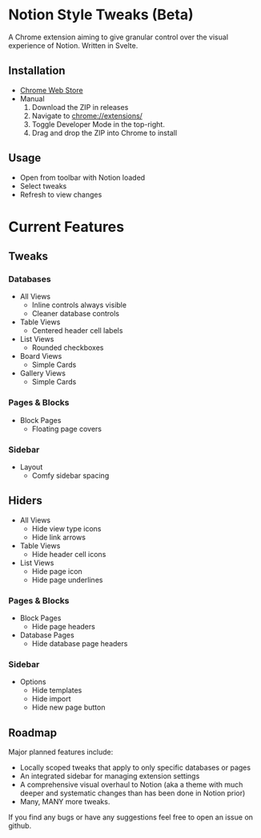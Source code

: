 # Notion Style Tweaks (Beta)

A Chrome extension aiming to give granular control over the visual experience of Notion.
Written in Svelte.

## Installation
- [Chrome Web Store](https://chrome.google.com/webstore/detail/notion-style-tweaks/fclmlifmfhekeohpojchhkmgpmkplkpo/related?hl=en-GB&authuser=0)
- Manual
  1. Download the ZIP in releases
  2. Navigate to [chrome://extensions/](chrome://extensions/)
  3. Toggle Developer Mode in the top-right.
  4. Drag and drop the ZIP into Chrome to install
 
 ## Usage
 - Open from toolbar with Notion loaded
 - Select tweaks
 - Refresh to view changes
 
# Current Features
## Tweaks
### Databases
- All Views
  - Inline controls always visible
  - Cleaner database controls
- Table Views
  - Centered header cell labels
- List Views
  - Rounded checkboxes
- Board Views
  - Simple Cards
- Gallery Views
  - Simple Cards
### Pages & Blocks
- Block Pages
  - Floating page covers
### Sidebar
- Layout
  - Comfy sidebar spacing
## Hiders
- All Views
  - Hide view type icons
  - Hide link arrows
- Table Views
  - Hide header cell icons
- List Views
  - Hide page icon
  - Hide page underlines
### Pages & Blocks
- Block Pages
  - Hide page headers
- Database Pages
  - Hide database page headers
### Sidebar
- Options
  - Hide templates
  - Hide import
  - Hide new page button

## Roadmap
Major planned features include:
- Locally scoped tweaks that apply to only specific databases or pages
- An integrated sidebar for managing extension settings
- A comprehensive visual overhaul to Notion (aka a theme with much deeper and systematic changes than has been done in Notion prior)
- Many, MANY more tweaks.
 
If you find any bugs or have any suggestions feel free to open an issue on github.

